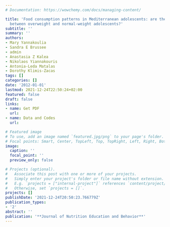 ```yaml
---
# Documentation: https://wowchemy.com/docs/managing-content/

title: 'Food consumption patterns in Mediterranean adolescents: are there differences
  between overweight and normal-weight adolescents?'
subtitle: ''
summary: ''
authors:
- Mary Yannakoulia
- Sandra E Brussee
- admin
- Anastasia Z Kalea
- Nikolaos Yiannakouris
- Antonia-Leda Matalas
- Dorothy Klimis-Zacas
tags: []
categories: []
date: '2012-01-01'
lastmod: 2021-12-24T22:50:24+02:00
featured: false
draft: false
links: 
- name: Get PDF
  url: 
- name: Data and Codes
  url: 

# Featured image
# To use, add an image named `featured.jpg/png` to your page's folder.
# Focal points: Smart, Center, TopLeft, Top, TopRight, Left, Right, BottomLeft, Bottom, BottomRight.
image:
  caption: ''
  focal_point: ''
  preview_only: false

# Projects (optional).
#   Associate this post with one or more of your projects.
#   Simply enter your project's folder or file name without extension.
#   E.g. `projects = ["internal-project"]` references `content/project/deep-learning/index.md`.
#   Otherwise, set `projects = []`.
projects: []
publishDate: '2021-12-24T20:50:23.766779Z'
publication_types:
- '2'
abstract: ''
publication: '**Journal of Nutrition Education and Behavior**'
---
```

